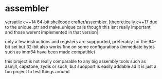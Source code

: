 # assembler
versatile c++14 64-bit shellcode crafter/assembler. [theoretically c++17 due to the unique_ptr and make_unique calls though this isnt really important and those werent implemented in that version]

only a few instructions and registers are suppported, preferably for the 64-bit set but 32-bit also works fine on some configurations (immediate bytes such as imm64 have been made compatible)

this project is not really comparable to any big assembly tools such as asmjit, capstone, zydis or such, but suopport is easily addable ad it is just a fun project to test things around
